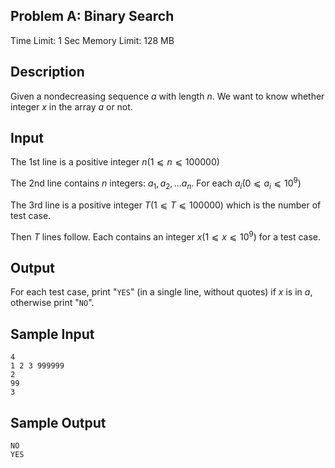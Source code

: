 ## Problem A: Binary Search

Time Limit: 1 Sec Memory Limit: 128 MB

## Description

Given a nondecreasing sequence $a$ with length $n$. We want to know whether integer $x$ in the array $a$ or not.

## Input

The 1st line is a positive integer $n(1⩽n⩽100000)$

The 2nd line contains $n$ integers: $a_1,a_2,...a_n$. For each $a_i(0⩽a_i⩽10^9)$

The 3rd line is a positive integer $T(1⩽T⩽100000)$ which is the number of test case.

Then $T$ lines follow. Each contains an integer $x(1⩽x⩽10^9)$ for a test case.

## Output

For each test case, print "`YES`" (in a single line, without quotes) if $x$ is in $a$, otherwise print "`NO`".

## Sample Input

```
4
1 2 3 999999
2
99 
3
```

## Sample Output

```
NO
YES
```
